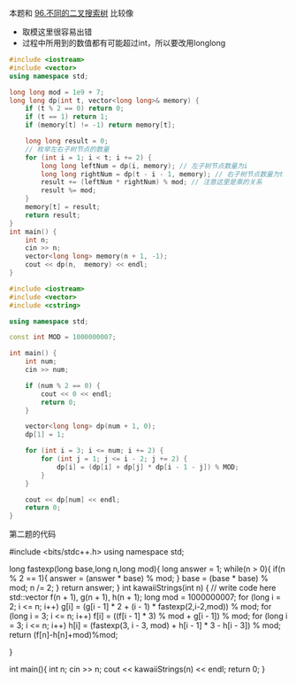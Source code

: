 
本题和 [96.不同的二叉搜索树](https://www.programmercarl.com/0096.%E4%B8%8D%E5%90%8C%E7%9A%84%E4%BA%8C%E5%8F%89%E6%90%9C%E7%B4%A2%E6%A0%91.html) 比较像

* 取模这里很容易出错 
* 过程中所用到的数值都有可能超过int，所以要改用longlong 

```CPP 
#include <iostream>
#include <vector>
using namespace std;

long long mod = 1e9 + 7;
long long dp(int t, vector<long long>& memory) {
    if (t % 2 == 0) return 0;
    if (t == 1) return 1;
    if (memory[t] != -1) return memory[t];

    long long result = 0;
    // 枚举左右子树节点的数量
    for (int i = 1; i < t; i += 2) {
        long long leftNum = dp(i, memory); // 左子树节点数量为i
        long long rightNum = dp(t - i - 1, memory); // 右子树节点数量为t - i - 1
        result += (leftNum * rightNum) % mod; // 注意这里是乘的关系
        result %= mod;
    }
    memory[t] = result;
    return result;
}
int main() {
    int n;
    cin >> n;
    vector<long long> memory(n + 1, -1);
    cout << dp(n,  memory) << endl;
}
```


```CPP
#include <iostream>
#include <vector>
#include <cstring>

using namespace std;

const int MOD = 1000000007;

int main() {
    int num;
    cin >> num;

    if (num % 2 == 0) {
        cout << 0 << endl;
        return 0;
    }

    vector<long long> dp(num + 1, 0);
    dp[1] = 1;

    for (int i = 3; i <= num; i += 2) {
        for (int j = 1; j <= i - 2; j += 2) {
            dp[i] = (dp[i] + dp[j] * dp[i - 1 - j]) % MOD;
        }
    }

    cout << dp[num] << endl;
    return 0;
}

```


第二题的代码 

#include <bits/stdc++.h>
using namespace std;

long fastexp(long base,long n,long mod){
    long answer = 1;
    while(n > 0){
        if(n % 2 == 1){
            answer = (answer * base) % mod;
        }
        base = (base * base) % mod;
        n /= 2;
    }
    return answer;
}
int kawaiiStrings(int n) {
    // write code here
    std::vector<long> f(n + 1), g(n + 1), h(n + 1);
    long mod = 1000000007;
    for (long i = 2; i <= n; i++) g[i] = (g[i - 1] * 2 + (i - 1) * fastexp(2,i-2,mod)) % mod;
    for (long i = 3; i <= n; i++) f[i] = ((f[i - 1] * 3) % mod + g[i - 1]) % mod;
    for (long i = 3; i <= n; i++) h[i] = (fastexp(3, i - 3, mod) + h[i - 1] * 3 - h[i - 3]) % mod;
    return (f[n]-h[n]+mod)%mod;

}

int main(){
    int n;
    cin >> n;
    cout << kawaiiStrings(n) << endl;
    return 0;
}
